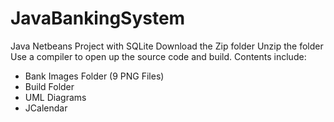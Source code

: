 # JavaBankingSystem
Java Netbeans Project with SQLite
Download the Zip folder
Unzip the folder
Use a compiler to open up the source code and build. 
Contents include:
- Bank Images Folder (9 PNG Files)
- Build Folder
- UML Diagrams
- JCalendar
